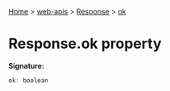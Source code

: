 [Home](./index) &gt; [web-apis](web-apis.md) &gt; [Response](web-apis.response.md) &gt; [ok](web-apis.response.ok.md)

# Response.ok property


**Signature:**
```javascript
ok: boolean
```
